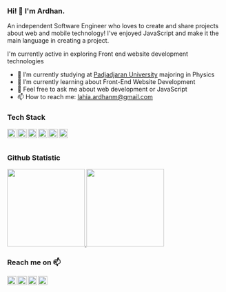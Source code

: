 ### Hi! 👋 I'm Ardhan.

An independent Software Engineer who loves to create and share projects about web and mobile technology! I've enjoyed JavaScript and make it the main language in creating a project.

I'm currently active in exploring Front end website development technologies

- 🔭 I’m currently studying at <a href="https://www.unpad.ac.id/">Padjadjaran University</a> majoring in Physics
- 🌱 I’m currently learning about Front-End Website Development
- 💬 Feel free to ask me about web development or JavaScript
- 📫 How to reach me: <lahia.ardhanm@gmail.com>

### Tech Stack
  <a href="#"><img align="left" alt="JavaScript" title="JavaScript" width="21px" src="https://upload.wikimedia.org/wikipedia/commons/9/99/Unofficial_JavaScript_logo_2.svg" /></a>
  <a href="https://www.mongodb.com/"><img align="left" alt="MongoDB" title="MongoDB" width="21px" src="https://seeklogo.com/images/R/react-logo-7B3CE81517-seeklogo.com.png" /></a>
  <a href="https://nodejs.org/"><img align="left" alt="NodeJS" title="NodeJS" width="21px" src="https://seeklogo.com/images/N/nodejs-logo-FBE122E377-seeklogo.com.png" /></a>
  <a href="https://reactjs.org/"><img align="left" alt="React" title="React" width="21px" src="https://cdn.worldvectorlogo.com/logos/react-2.svg" /></a>
  <a href="https://nextjs.org/"><img align="left" alt="Next" title="Next (React SSR Framework)" width="21px" src="https://iconape.com/wp-content/files/gm/82643/svg/next-js.svg" /></a>
  <a href="https://tailwindcss.com/"><img align="left" alt="Tailwind" title="Tailwind" width="21px" src="https://seeklogo.com/images/T/tailwind-css-logo-5AD4175897-seeklogo.com.png" /></a>
  <br>
  <br>
  
### Github Statistic
<p align="left">
<a href="https://github.com/lahiardhan">
  <img height="180em" src="https://github-readme-stats-eight-theta.vercel.app/api?username=lahiardhan&show_icons=true&theme=algolia&include_all_commits=true&count_private=true"/>
  <img height="180em" src="https://github-readme-stats-eight-theta.vercel.app/api/top-langs/?username=lahiardhan&layout=compact&langs_count=8&theme=algolia"/>
</a>
</p>

### Reach me on 📫
<a href="https://linkedin.com/in/lahiardhan/"><img align="left" alt="linkedin" width="21px" src="https://seeklogo.com/images/L/linkedin-icon-logo-05B2880899-seeklogo.com.png" /></a>
<a href="mailto:lahia.ardhanm@gmail.com"><img align="left" alt="email" width="21px" src="https://seeklogo.com/images/G/gmail-new-2020-logo-32DBE11BB4-seeklogo.com.png" /></a>
<a href="https://lahiardhan.vercell.app"><img align="left" alt="personal-website" width="21px" src="https://seeklogo.com/images/G/gmail-new-2020-logo-32DBE11BB4-seeklogo.com.png" /></a>
<a href="https://twitter/anjinglauthias"><img align="left" alt="twitter" width="21px" src="https://seeklogo.com/images/T/twitter-icon-circle-blue-logo-94339974C6-seeklogo.com.png" /></a>

<!--
**lahiardhan/lahiardhan** is a ✨ _special_ ✨ repository because its `README.md` (this file) appears on your GitHub profile.

Here are some ideas to get you started:

- 🔭 I’m currently working on ...
- 🌱 I’m currently learning ...
- 👯 I’m looking to collaborate on ...
- 🤔 I’m looking for help with ...
- 💬 Ask me about ...
- 📫 How to reach me: ...
- 😄 Pronouns: ...
- ⚡ Fun fact: ...
-->

